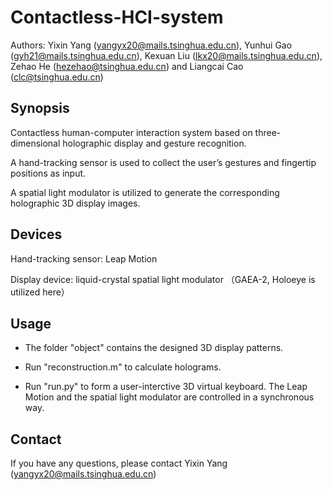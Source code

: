 # Contactless-HCI-system
Authors: Yixin Yang (yangyx20@mails.tsinghua.edu.cn), Yunhui Gao (gyh21@mails.tsinghua.edu.cn), Kexuan Liu (lkx20@mails.tsinghua.edu.cn), Zehao He (hezehao@tsinghua.edu.cn) and Liangcai Cao (clc@tsinghua.edu.cn)

## Synopsis
Contactless human-computer interaction system based on three-dimensional holographic display and gesture recognition.

A hand-tracking sensor is used to collect the user’s gestures and fingertip positions as input.

A spatial light modulator is utilized to generate the corresponding holographic 3D display images.

## Devices
Hand-tracking sensor: Leap Motion

Display device: liquid-crystal spatial light modulator （GAEA-2, Holoeye is utilized here）

## Usage
* The folder "object" contains the designed 3D display patterns.
  
* Run "reconstruction.m" to calculate holograms.
  
* Run "run.py" to form a user-interctive 3D virtual keyboard. The Leap Motion and the spatial light modulator are controlled in a synchronous way.

## Contact
If you have any questions, please contact Yixin Yang (yangyx20@mails.tsinghua.edu.cn)
